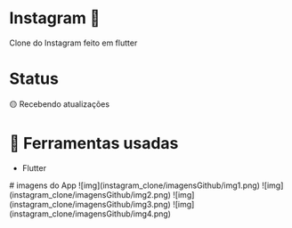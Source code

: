 # Instagram 📱
 Clone do Instagram feito em flutter
# Status
 🟡 Recebendo atualizações
 # 🔨 Ferramentas usadas
<ul>
	<li> Flutter </li>
</ul>
# imagens do App
![img](instagram_clone/imagensGithub/img1.png)
![img](instagram_clone/imagensGithub/img2.png)
![img](instagram_clone/imagensGithub/img3.png)
![img](instagram_clone/imagensGithub/img4.png)
